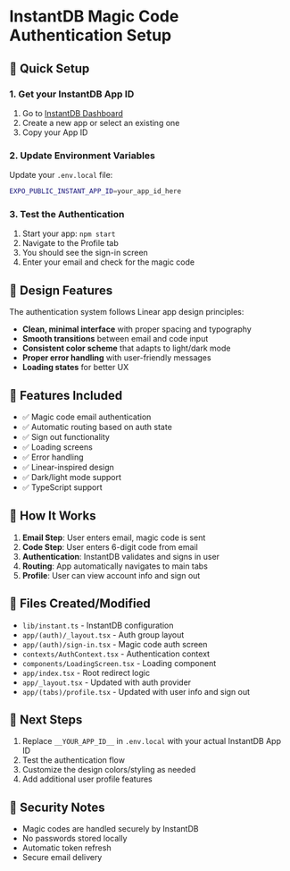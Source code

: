 # InstantDB Magic Code Authentication Setup

## 🚀 Quick Setup

### 1. Get your InstantDB App ID
1. Go to [InstantDB Dashboard](https://instantdb.com/dash)
2. Create a new app or select an existing one
3. Copy your App ID

### 2. Update Environment Variables
Update your `.env.local` file:
```bash
EXPO_PUBLIC_INSTANT_APP_ID=your_app_id_here
```

### 3. Test the Authentication
1. Start your app: `npm start`
2. Navigate to the Profile tab
3. You should see the sign-in screen
4. Enter your email and check for the magic code

## 🎨 Design Features

The authentication system follows Linear app design principles:

- **Clean, minimal interface** with proper spacing and typography
- **Smooth transitions** between email and code input
- **Consistent color scheme** that adapts to light/dark mode
- **Proper error handling** with user-friendly messages
- **Loading states** for better UX

## 📱 Features Included

- ✅ Magic code email authentication
- ✅ Automatic routing based on auth state
- ✅ Sign out functionality
- ✅ Loading screens
- ✅ Error handling
- ✅ Linear-inspired design
- ✅ Dark/light mode support
- ✅ TypeScript support

## 🔧 How It Works

1. **Email Step**: User enters email, magic code is sent
2. **Code Step**: User enters 6-digit code from email
3. **Authentication**: InstantDB validates and signs in user
4. **Routing**: App automatically navigates to main tabs
5. **Profile**: User can view account info and sign out

## 📁 Files Created/Modified

- `lib/instant.ts` - InstantDB configuration
- `app/(auth)/_layout.tsx` - Auth group layout
- `app/(auth)/sign-in.tsx` - Magic code auth screen
- `contexts/AuthContext.tsx` - Authentication context
- `components/LoadingScreen.tsx` - Loading component
- `app/index.tsx` - Root redirect logic
- `app/_layout.tsx` - Updated with auth provider
- `app/(tabs)/profile.tsx` - Updated with user info and sign out

## 🎯 Next Steps

1. Replace `__YOUR_APP_ID__` in `.env.local` with your actual InstantDB App ID
2. Test the authentication flow
3. Customize the design colors/styling as needed
4. Add additional user profile features

## 🔐 Security Notes

- Magic codes are handled securely by InstantDB
- No passwords stored locally
- Automatic token refresh
- Secure email delivery